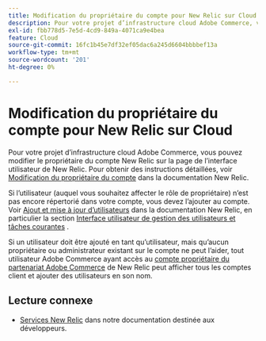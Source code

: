 ```yaml
---
title: Modification du propriétaire du compte pour New Relic sur Cloud
description: Pour votre projet d’infrastructure cloud Adobe Commerce, vous pouvez modifier le propriétaire du compte New Relic sur la page de l’interface utilisateur de New Relic. Pour obtenir des instructions détaillées, reportez-vous au [tutoriel sur la gestion des comptes et l’accès utilisateur](https://docs.newrelic.com/docs/accounts/accounts-billing/new-relic-one-user-management/account-user-mgmt-tutorial/) dans la documentation New Relic.
exl-id: fbb778d5-7e5d-4cd9-849a-4071ca9e4bea
feature: Cloud
source-git-commit: 16fc1b45e7df32ef05dac6a245d6604bbbbef13a
workflow-type: tm+mt
source-wordcount: '201'
ht-degree: 0%

---
```


# Modification du propriétaire du compte pour New Relic sur Cloud

Pour votre projet d’infrastructure cloud Adobe Commerce, vous pouvez modifier le propriétaire du compte New Relic sur la page de l’interface utilisateur de New Relic. Pour obtenir des instructions détaillées, voir [Modification du propriétaire du compte](https://docs.newrelic.com/docs/accounts/accounts-billing/new-relic-one-user-management/account-user-mgmt-tutorial/) dans la documentation New Relic.

Si l’utilisateur (auquel vous souhaitez affecter le rôle de propriétaire) n’est pas encore répertorié dans votre compte, vous devez l’ajouter au compte. Voir [Ajout et mise à jour d’utilisateurs](https://docs.newrelic.com/docs/accounts/accounts-billing/new-relic-one-user-management/user-management-ui-and-tasks/#add-users) dans la documentation New Relic, en particulier la section [Interface utilisateur de gestion des utilisateurs et tâches courantes](https://docs.newrelic.com/docs/accounts/accounts-billing/new-relic-one-user-management/user-management-ui-and-tasks/#where) .

Si un utilisateur doit être ajouté en tant qu’utilisateur, mais qu’aucun propriétaire ou administrateur existant sur le compte ne peut l’aider, tout utilisateur Adobe Commerce ayant accès au [compte propriétaire du partenariat Adobe Commerce](https://account.newrelic.com/accounts/1311131/users) de New Relic peut afficher tous les comptes client et ajouter des utilisateurs en son nom.

## Lecture connexe

* [Services New Relic](https://experienceleague.adobe.com/fr/docs/commerce-cloud-service/user-guide/monitor/new-relic/new-relic-service) dans notre documentation destinée aux développeurs.
